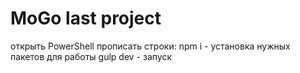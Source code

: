 # MoGo last project
открыть PowerShell
прописать строки:
    npm i - установка нужных пакетов для работы
    gulp dev - запуск
